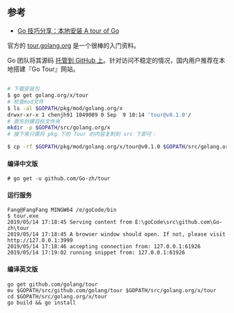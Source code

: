 ## 参考

- [Go 技巧分享：本地安装 A tour of Go](https://learnku.com/go/wikis/38166)

官方的 [tour.golang.org](https://tour.golang.org/) 是一个很棒的入门资料。

Go 团队将其源码 [托管到 GitHub 上](https://github.com/golang/tour)。针对访问不稳定的情况，国内用户推荐在本地搭建『Go Tour』网站。

## 

```bash
# 下载安装包
$ go get golang.org/x/tour
# 检查mod文件
$ ls -al $GOPATH/pkg/mod/golang.org/x
drwxr-xr-x 1 chenjh91 1049089 0 Sep  9 10:14 'tour@v0.1.0'/
# 首先创建目标文件夹
mkdir -p $GOPATH/src/golang.org/x
# 接下来只需将 pkg 下的 Tour 的内容复制到 src 下即可：

$ cp -rf $GOPATH/pkg/mod/golang.org/x/tour@v0.1.0 $GOPATH/src/golang.org/x/tour

```

#### 编译中文版

```
# go get -u github.com/Go-zh/tour
```

#### 运行服务
```
Fang@FangFang MINGW64 /e/goCode/bin
$ tour.exe
2019/05/14 17:18:45 Serving content from E:\goCode\src\github.com\Go-zh\tour
2019/05/14 17:18:45 A browser window should open. If not, please visit http://127.0.0.1:3999
2019/05/14 17:18:46 accepting connection from: 127.0.0.1:61926
2019/05/14 17:19:02 running snippet from: 127.0.0.1:61926
```

#### 编译英文版
```
go get github.com/golang/tour 
mv $GOPATH/src/github.com/golang/tour $GOPATH/src/golang.org/x/tour
cd $GOPATH/src/golang.org/x/tour
go build && go install
```
